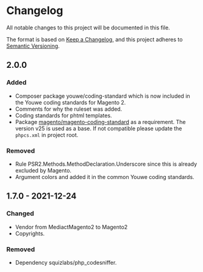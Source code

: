 # Changelog
All notable changes to this project will be documented in this file.

The format is based on [Keep a Changelog](https://keepachangelog.com/en/1.0.0/),
and this project adheres to [Semantic Versioning](https://semver.org/spec/v2.0.0.html).

## 2.0.0
### Added
- Composer package youwe/coding-standard which is now included in the Youwe coding standards for Magento 2.
- Comments for why the ruleset was added.
- Coding standards for phtml templates.
- Package [magento/magento-coding-standard](https://github.com/magento/magento-coding-standard) as a requirement. 
  The version v25 is used as a base. If not compatible please update the `phpcs.xml` in project root.

### Removed
- Rule PSR2.Methods.MethodDeclaration.Underscore since this is already excluded by Magento.
- Argument colors and added it in the common Youwe coding standards.

## 1.7.0 - 2021-12-24
### Changed
- Vendor from MediactMagento2 to Magento2
- Copyrights.

### Removed
- Dependency squizlabs/php_codesniffer.
